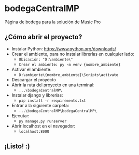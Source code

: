 # bodegaCentralMP
Página de bodega para la solución de Music Pro

## ¿Cómo abrir el proyecto?
* Instalar Python: https://www.python.org/downloads/
* Crear el ambiente, para no instalar librerías en cualquier lado:
  * ```Ubicación: "D:\ambiente\"```
  * ```Crear el ambiente: py -m venv {nombre_ambiente}```
* Activar el ambiente:
  * ```D:\ambiente\{nombre_ambiente}\Scripts\activate```
* Descargar el proyecto
* Abrir la ruta del proyecto en una terminal:
  * ```...\bodegaCentralMP\```
* Instalar django y librerías:
  * ```pip install -r requirements.txt```
* Entrar a la siguiente carpeta:
  * ```...\bodegaCentralMP\bodegaCentralMP\```
* Ejecutar: 
  * ```py manage.py runserver```
* Abrir localhost en el navegador:
  * ```localhost:8000```
## ¡Listo! :)
